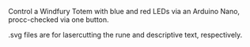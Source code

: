 Control a Windfury Totem with blue and red LEDs via an Arduino Nano, procc-checked via one button.

.svg files are for lasercutting the rune and descriptive text, respectively.
